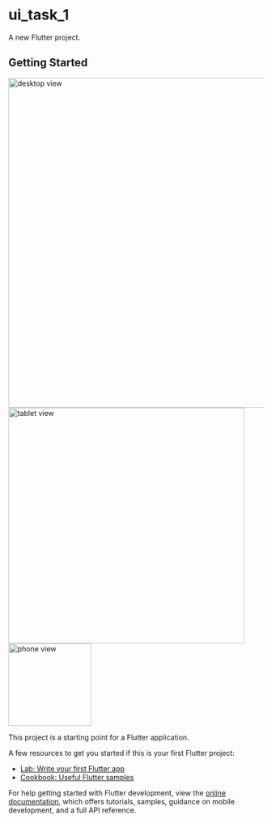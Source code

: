 # ui_task_1

A new Flutter project.

## Getting Started
<img width="652" alt="desktop view" src="https://github.com/Naseem-tahir123/FlutterResponsiveUI/assets/97142397/35f81fe0-f72c-4786-8511-d69a0dfef371">
<img width="466" alt="tablet view" src="https://github.com/Naseem-tahir123/FlutterResponsiveUI/assets/97142397/3e7d9eae-cc6d-4875-9299-318b82f5196f">
<img width="163" alt="phone view" src="https://github.com/Naseem-tahir123/FlutterResponsiveUI/assets/97142397/15451fe1-07e5-41ed-a338-58a2e0418507">

This project is a starting point for a Flutter application.

A few resources to get you started if this is your first Flutter project:

- [Lab: Write your first Flutter app](https://docs.flutter.dev/get-started/codelab)
- [Cookbook: Useful Flutter samples](https://docs.flutter.dev/cookbook)

For help getting started with Flutter development, view the
[online documentation](https://docs.flutter.dev/), which offers tutorials,
samples, guidance on mobile development, and a full API reference.

